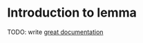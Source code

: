 # Introduction to lemma

TODO: write [great documentation](http://jacobian.org/writing/what-to-write/)
